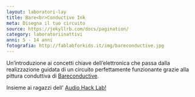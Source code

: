 ```yaml
---
layout: laboratori-lay
title: Bare<br>Conductive Ink
meta: Disegna il tuo circuito
source: https://jekyllrb.com/docs/pagination/
category: laboratoriinattivi
anni: 5 - 14 anni
fotografia: http://fablabforkids.it/img/bareconductive.jpg
---
```

Un’introduzione ai concetti chiave dell’elettronica che passa dalla realizzazione guidata di un circuito perfettamente funzionante grazie alla pittura conduttiva di <a href="https://www.bareconductive.com">Bareconductive</a>.


Insieme ai ragazzi dell' <a href="https://www.facebook.com/audiohacklab?fref=ts">Audio Hack Lab!</a>
